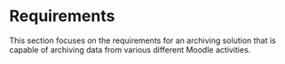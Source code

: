 # Requirements

This section focuses on the requirements for an archiving solution that is capable of archiving data from various
different Moodle activities.
